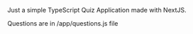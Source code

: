 Just a simple TypeScript Quiz Application made with NextJS.

Questions are in /app/questions.js file
